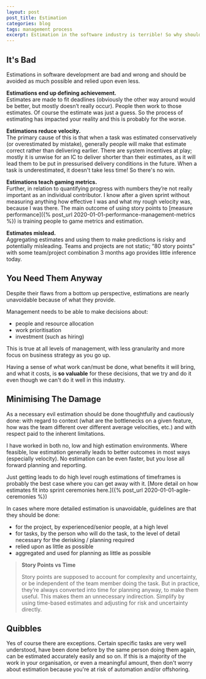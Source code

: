 ```yaml
---
layout: post
post_title: Estimation
categories: blog
tags: management process
excerpt: Estimation in the software industry is terrible! So why should it happen? And how much?
---
```


## It's Bad

Estimations in software development are bad and wrong and should be avoided as much possible and relied upon even less.

**Estimations end up defining achievement.**  
Estimates are made to fit deadlines (obviously the other way around would be better, but mostly doesn’t really occur). People then work to those estimates. Of course the estimate was just a guess. So the process of estimating has impacted your reality and this is probably for the worse.

**Estimations reduce velocity.**  
The primary cause of this is that when a task was estimated conservatively (or overestimated by mistake), generally people will make that estimate correct rather than delivering earlier. There are system incentives at play; mostly it is unwise for an IC to deliver shorter than their estimates, as it will lead them to be put in pressurised delivery conditions in the future. When a task is underestimated, it doesn't take less time! So there's no win.

**Estimations teach gaming metrics.**  
Further, in relation to quantifying progress with numbers they’re not really important as an individual contributor. I know after a given sprint without measuring anything how effective I was and what my rough velocity was, because I was there. The main outcome of using story points to [measure performance]({% post_url 2020-01-01-performance-management-metrics %}) is training people to game metrics and estimation.

**Estimates mislead.**  
Aggregating estimates and using them to make predictions is risky and potentially misleading. Teams and projects are not static; “80 story points” with some team/project combination 3 months ago provides little inference today.

## You Need Them Anyway

Despite their flaws from a bottom up perspective, estimations are nearly unavoidable because of what they provide.

Management needs to be able to make decisions about:

- people and resource allocation
- work prioritisation
- investment (such as hiring)

This is true at all levels of management, with less granularity and more focus on business strategy as you go up.

Having a sense of what work can/must be done, what benefits it will bring, and what it costs, is **so valuable** for these decisions, that we try and do it even though we can't do it well in this industry.

## Minimising The Damage

As a necessary evil estimation should be done thoughtfully and cautiously done: with regard to context (what are the bottlenecks on a given feature, how was the team different over different average velocities, etc.) and with respect paid to the inherent limitations.

I have worked in both no, low and high estimation environments. Where feasible, low estimation generally leads to better outcomes in most ways (especially velocity). No estimation can be even faster, but you lose all forward planning and reporting.

Just getting leads to do high level rough estimations of timeframes is probably the best case where you can get away with it. [More detail on how estimates fit into sprint ceremonies here.]({% post_url 2020-01-01-agile-ceremonies %})

In cases where more detailed estimation is unavoidable, guidelines are that they should be done:

- for the project, by experienced/senior people, at a high level
- for tasks, by the person who will do the task, to the level of detail necessary for the derisking / planning required
- relied upon as little as possible
- aggregated and used for planning as little as possible

> **Story Points vs Time**
> 
> Story points are supposed to account for complexity and uncertainty, or be independent of the team member doing the task. But in practice, they’re always converted into time for planning anyway, to make them useful. This makes them an unnecessary indirection. Simplify by using time-based estimates and adjusting for risk and uncertainty directly.

## Quibbles

Yes of course there are exceptions. Certain specific tasks are very well understood, have been done before by the same person doing them again, can be estimated accurately easily and so on. If this is a majority of the work in your organisation, or even a meaningful amount, then don't worry about estimation because you're at risk of automation and/or offshoring.